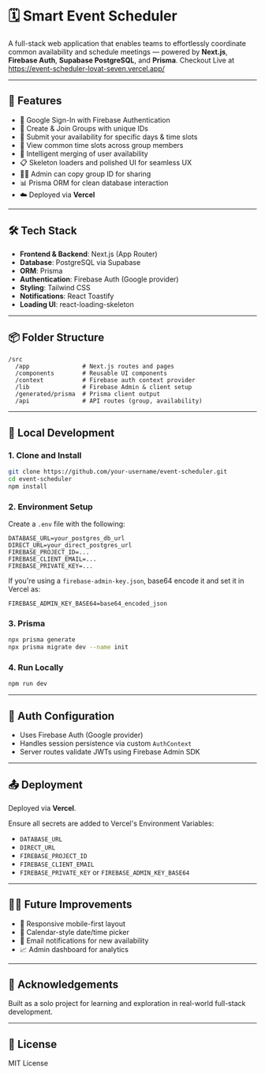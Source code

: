 # 🗓️ Smart Event Scheduler

A full-stack web application that enables teams to effortlessly coordinate common availability and schedule meetings — powered by **Next.js**, **Firebase Auth**, **Supabase PostgreSQL**, and **Prisma**.
Checkout Live at https://event-scheduler-lovat-seven.vercel.app/

---

## 🚀 Features

- 🔐 Google Sign-In with Firebase Authentication
- 👥 Create & Join Groups with unique IDs
- 📆 Submit your availability for specific days & time slots
- 🤝 View common time slots across group members
- 🧠 Intelligent merging of user availability
- 📋 Skeleton loaders and polished UI for seamless UX
- 🧑‍💼 Admin can copy group ID for sharing
- 📊 Prisma ORM for clean database interaction
- ☁️ Deployed via **Vercel**

---

## 🛠️ Tech Stack

- **Frontend & Backend**: Next.js (App Router)
- **Database**: PostgreSQL via Supabase
- **ORM**: Prisma
- **Authentication**: Firebase Auth (Google provider)
- **Styling**: Tailwind CSS
- **Notifications**: React Toastify
- **Loading UI**: react-loading-skeleton

---

## 📦 Folder Structure

```
/src
  /app               # Next.js routes and pages
  /components        # Reusable UI components
  /context           # Firebase auth context provider
  /lib               # Firebase Admin & client setup
  /generated/prisma  # Prisma client output
  /api               # API routes (group, availability)
```

---

## 🧪 Local Development

### 1. Clone and Install

```bash
git clone https://github.com/your-username/event-scheduler.git
cd event-scheduler
npm install
```

### 2. Environment Setup

Create a `.env` file with the following:

```
DATABASE_URL=your_postgres_db_url
DIRECT_URL=your_direct_postgres_url
FIREBASE_PROJECT_ID=...
FIREBASE_CLIENT_EMAIL=...
FIREBASE_PRIVATE_KEY=...
```

If you're using a `firebase-admin-key.json`, base64 encode it and set it in Vercel as:

```
FIREBASE_ADMIN_KEY_BASE64=base64_encoded_json
```

### 3. Prisma

```bash
npx prisma generate
npx prisma migrate dev --name init
```

### 4. Run Locally

```bash
npm run dev
```

---

## 🔐 Auth Configuration

- Uses Firebase Auth (Google provider)
- Handles session persistence via custom `AuthContext`
- Server routes validate JWTs using Firebase Admin SDK

---

## 📤 Deployment

Deployed via **Vercel**.

Ensure all secrets are added to Vercel's Environment Variables:

- `DATABASE_URL`
- `DIRECT_URL`
- `FIREBASE_PROJECT_ID`
- `FIREBASE_CLIENT_EMAIL`
- `FIREBASE_PRIVATE_KEY` or `FIREBASE_ADMIN_KEY_BASE64`

---

## 🧑‍💻 Future Improvements

- 📱 Responsive mobile-first layout
- 📅 Calendar-style date/time picker
- 🔔 Email notifications for new availability
- 📈 Admin dashboard for analytics

---

## 🙌 Acknowledgements

Built as a solo project for learning and exploration in real-world full-stack development.

---

## 📜 License

MIT License
